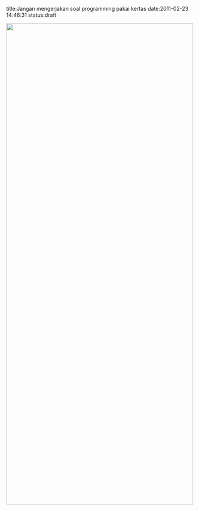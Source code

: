 title:Jangan mengerjakan soal programming pakai kertas
date:2011-02-23 14:46:31
status:draft

<img class="alignnone size-full wp-image-986" title="ZyeCO" src="http://kecebongsoft.files.wordpress.com/2011/02/zyeco.jpg" alt="" width="500" height="1287" />